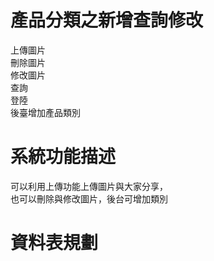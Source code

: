# 產品分類之新增查詢修改
上傳圖片   
刪除圖片  
修改圖片  
查詢  
登陸  
後臺增加產品類別  
# 系統功能描述
可以利用上傳功能上傳圖片與大家分享，  
也可以刪除與修改圖片，後台可增加類別
# 資料表規劃
